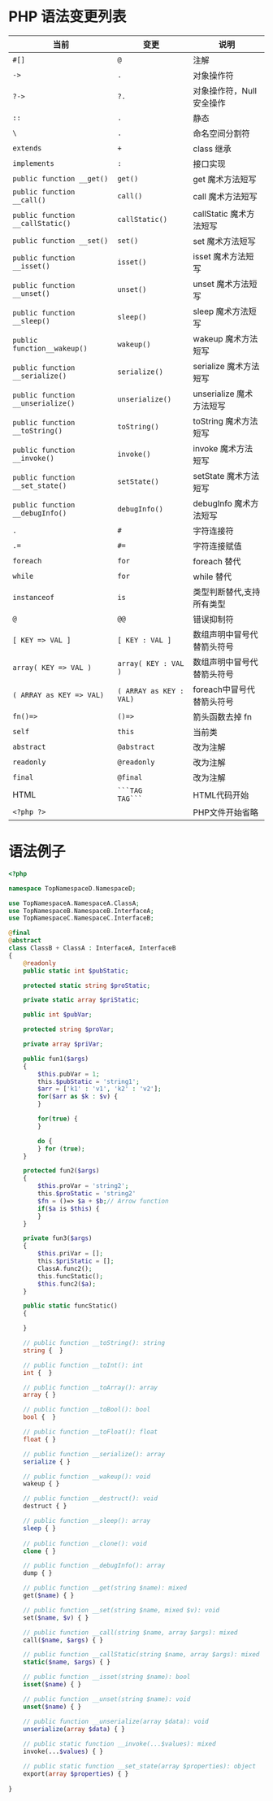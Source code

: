 # PHP 语法变更列表


| 当前                              | 变更                     | 说明                       |
| --------------------------------- | ------------------------ | -------------------------- |
| `#[]`                             | `@ `                     | 注解                       |
| `->`                              | `.`                      | 对象操作符                 |
| `?->`                             | `?.`                     | 对象操作符，Null 安全操作  |
| `::`                              | `.`                      | 静态                       |
| `\`                               | `.`                      | 命名空间分割符             |
| `extends`                         | `+`                      | class 继承                 |
| `implements`                      | `:`                      | 接口实现                   |
| `public function __get()`         | `get()`                  | get 魔术方法短写           |
| `public function __call()`        | `call()`                 | call 魔术方法短写          |
| `public function __callStatic()`  | `callStatic()`           | callStatic 魔术方法短写    |
| `public function __set()`         | `set()`                  | set 魔术方法短写           |
| `public function __isset()`       | `isset()`                | isset 魔术方法短写         |
| `public function __unset()`       | `unset()`                | unset 魔术方法短写         |
| `public function __sleep()`       | `sleep()`                | sleep 魔术方法短写         |
| `public function__wakeup()`       | `wakeup()`               | wakeup 魔术方法短写        |
| `public function __serialize()`   | `serialize()`            | serialize 魔术方法短写     |
| `public function __unserialize()` | `unserialize()`          | unserialize 魔术方法短写   |
| `public function __toString()`    | `toString()`             | toString 魔术方法短写      |
| `public function __invoke()`      | `invoke()`               | invoke 魔术方法短写        |
| `public function __set_state()`   | `setState()`             | setState 魔术方法短写      |
| `public function __debugInfo()`   | `debugInfo()`            | debugInfo 魔术方法短写     |
| `.`                               | `#`                      | 字符连接符                 |
| `.=`                              | `#=`                     | 字符连接赋值               |
| `foreach`                         | `for`                    | foreach 替代               |
| `while`                           | `for`                    | while 替代                 |
| `instanceof`                      | `is`                     | 类型判断替代,支持所有类型  |
| `@`                               | `@@`                     | 错误抑制符                 |
| `[ KEY => VAL ]`                  | `[ KEY : VAL ]`          | 数组声明中冒号代替箭头符号 |
| `array( KEY => VAL )`             | `array( KEY : VAL )`     | 数组声明中冒号代替箭头符号 |
| `( ARRAY as KEY => VAL)`          | `( ARRAY as KEY : VAL)`  | foreach中冒号代替箭头符号  |
| `fn()=>`                          | `()=>`                   | 箭头函数去掉 fn            |
| `self`                            | `this`                   | 当前类                     |
| `abstract`                        | `@abstract`              | 改为注解                   |
| `readonly`                        | `@readonly`              | 改为注解                   |
| `final`                           | `@final`                 | 改为注解                   |
| HTML                              | `` ```TAG      TAG``` `` | HTML代码开始               |
| `<?php ?>`                        |                          | PHP文件开始省略            |

# 语法例子

```php
<?php

namespace TopNamespaceD.NamespaceD;

use TopNamespaceA.NamespaceA.ClassA;
use TopNamespaceB.NamespaceB.InterfaceA;
use TopNamespaceC.NamespaceC.InterfaceB;

@final
@abstract
class ClassB + ClassA : InterfaceA, InterfaceB
{
    @readonly
    public static int $pubStatic;

    protected static string $proStatic;

    private static array $priStatic;

    public int $pubVar;

    protected string $proVar;

    private array $priVar;

    public fun1($args)
    {
        $this.pubVar = 1;
        this.$pubStatic = 'string1';
        $arr = ['k1' : 'v1', 'k2' : 'v2'];
        for($arr as $k : $v) {
        }

        for(true) {
        }

        do {
        } for (true);
    }

    protected fun2($args)
    {
        $this.proVar = 'string2';
        this.$proStatic = 'string2'
        $fn = ()=> $a + $b;// Arrow function
        if($a is $this) {
        }
    }

    private fun3($args)
    {
        $this.priVar = [];
        this.$priStatic = [];
        ClassA.func2();
        this.funcStatic();
        $this.func2($a);
    }

    public static funcStatic()
    {

    }

    // public function __toString(): string
    string {  }

    // public function __toInt(): int
    int {  }

    // public function __toArray(): array
    array { }

    // public function __toBool(): bool
    bool {  }

    // public function __toFloat(): float
    float { }

    // public function __serialize(): array
    serialize { }

    // public function __wakeup(): void
    wakeup { }

    // public function __destruct(): void
    destruct { }

    // public function __sleep(): array
    sleep { }
    
    // public function __clone(): void
    clone { }

    // public function __debugInfo(): array
    dump { }

    // public function __get(string $name): mixed
    get($name) { }

    // public function __set(string $name, mixed $v): void
    set($name, $v) { }

    // public function __call(string $name, array $args): mixed
    call($name, $args) { }

    // public function __callStatic(string $name, array $args): mixed
    static($name, $args) { }

    // public function __isset(string $name): bool
    isset($name) { }

    // public function __unset(string $name): void
    unset($name) { }

    // public function __unserialize(array $data): void
    unserialize(array $data) { }
    
    // public static function __invoke(...$values): mixed
    invoke(...$values) { }

    // public static function __set_state(array $properties): object
    export(array $properties) { }
    
}

```